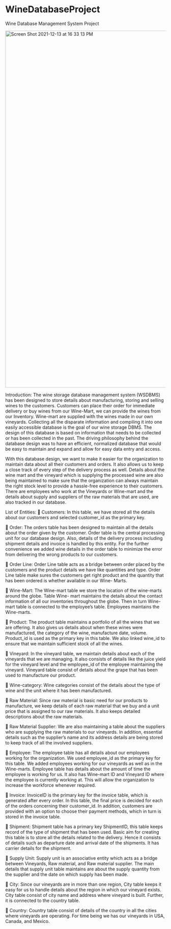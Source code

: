 # WineDatabaseProject
Wine Database Management System Project

<img width="1120" alt="Screen Shot 2021-12-13 at 16 33 13 PM" src="https://user-images.githubusercontent.com/29777087/145892297-53cce76a-96ba-4e8d-a335-b0b0b34c54ff.png">


Introduction:
The wine storage database management system (WSDBMS) has been designed to store details about manufacturing, storing and selling wines to the customers. Customers can place their order for immediate delivery or buy wines from our Wine-Mart, we can provide the wines from our Inventory. Wine-mart are supplied with the wines made in our own vineyards. Collecting all the disparate information and compiling it into one easily accessible database is the goal of our wine storage DBMS. The design of this database is based on information that needs to be collected or has been collected in the past. The driving philosophy behind the database design was to have an efficient, normalized database that would be easy to maintain and expand and allow for easy data entry and access.
 
With this database design, we want to make it easier for the organization to maintain data about all their customers and orders. It also allows us to keep a close track of every step of the delivery process as well. Details about the wine mart and the vineyard which is supplying the processed wine are also being maintained to make sure that the organization can always maintain the right stock level to provide a hassle-free experience to their customers. There are employees who work at the Vineyards or Wine-mart and the details about supply and suppliers of the raw materials that are used, are also tracked in our database.


List of Entities:
 Customers:
In this table, we have stored all the details about our customers and selected customer_id
as the primary key.

 Order:
The orders table has been designed to maintain all the details about the order given by the customer. Order table is the central processing unit for our database design. Also, details of the delivery process including shipment details and invoice is handled by this entity. For the further convenience we added wine details in the order table to minimize the error from delivering the wrong products to our customers.

 Order Line:
Order Line table acts as a bridge between order placed by the customers and the product details we have like quantities and type. Order Line table make sures the customers get right product and the quantity that has been ordered is whether available in our Wine- Marts.

 Wine-Mart:
The Wine-mart table we store the location of the wine-marts around the globe. Table Wine- mart maintains the details about the contact information of all our inventories throughout the globe. Then in turn Wine-mart table is connected to the employee’s table. Employees maintains the Wine-marts.

 Product:
The product table maintains a portfolio of all the wines that we are offering. It also gives us details about when these wines were manufactured, the category of the wine, manufacture date, volume. Product_id is used as the primary key in this table. We also linked wine_id to ensure that we maintain sufficient stock of all the wines.
 
 Vineyard:
In the vineyard table, we maintain details about each of the vineyards that we are managing. It also consists of details like the juice yield for the vineyard level and the employee_id of the employee maintaining the vineyard. Vineyard table consist of details about the grape that has been used to manufacture our product.

 Wine-category:
Wine categories consist of the details about the type of wine and the unit where it has been manufactured.

 Raw Material:
Since raw material is basic need for our products to manufacture, we keep details of each raw material that we buy and a unit price that is assigned to our raw materials. It also keeps detailed descriptions about the raw materials.

 Raw Material Supplier:
We are also maintaining a table about the suppliers who are supplying the raw materials to our vineyards. In addition, essential details such as the supplier’s name and its address details are being stored to keep track of all the involved suppliers.

 Employee:
The employee table has all details about our employees working for the organization. We used employee_id as the primary key for this table. We added employees working for our vineyards as well as in the Wine-marts. Employee table has details about the amount of time the employee is working for us. It also has Wine-mart ID and Vineyard ID where the employee is currently working at. This will allow the organization to increase the workforce whenever required.

 Invoice:
InvoiceID is the primary key for the invoice table, which is generated after every order. In this table, the final price is decided for each of the orders concerning their customer_id. In addition, customers are provided with an option to choose their payment methods, which in turn is stored in the invoice table.

 Shipment:
Shipment table has a primary key ShipmentID, this table keeps record of the type of shipment that has been used. Basic aim for creating this table is to store all the details related to the delivery. Hence it consists of details such as departure date and arrival date of the shipments. It has carrier details for the shipment.

 Supply Unit:
Supply unit is an associative entity which acts as a bridge between Vineyards, Raw material, and Raw material supplier. The main details that supply unit table maintains are about the supply quantity from the supplier and the date on which supply has been made.

 City:
Since our vineyards are in more than one region, City table keeps it easy for us to handle details about the region in which our vineyard exists. City table consist of city name and address where vineyard is built. Further, it is connected to the country table.

 Country:
Country table consist of details of the country in all the cities where vineyards are operating. For time being we has our vineyards in USA, Canada, and Mexico.
